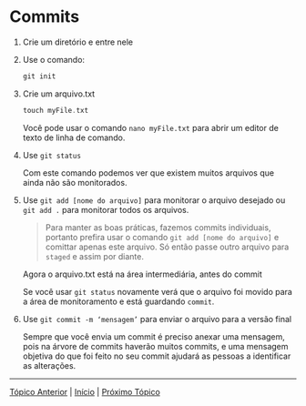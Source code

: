 # Commits

1. Crie um diretório e entre nele
2. Use o comando:
    
    ```c
    git init
    ```
    
3. Crie um arquivo.txt
    
    ```c
    touch myFile.txt
    ```
    
    Você pode usar o comando `nano myFile.txt` para abrir um editor de texto de linha de comando.
    
4. Use  `git status`
    
    Com este comando podemos ver que existem muitos arquivos que ainda não são monitorados.
    
5. Use `git add [nome do arquivo]`  para monitorar o arquivo desejado ou `git add .`  para monitorar todos os arquivos.
    
    >Para manter as boas práticas, fazemos commits individuais, portanto prefira usar o comando `git add [nome do arquivo]` e comittar apenas este arquivo. Só então passe outro arquivo para `staged` e assim por diante. 
    
    Agora o arquivo.txt está na área intermediária, antes do commit
    
    Se você usar `git status` novamente verá que o arquivo foi movido para a área de monitoramento e está guardando `commit`.
    
6. Use `git commit -m ‘mensagem’` para enviar o arquivo para a versão final
    
    Sempre que você envia um commit é preciso anexar uma mensagem, pois na árvore de commits haverão muitos commits, e uma mensagem objetiva do que foi feito no seu commit ajudará as pessoas a identificar as alterações.

---

[Tópico Anterior](CicloDeVidaDosArquivos.md) | [Início](README.md) | [Próximo Tópico](Logs.md)